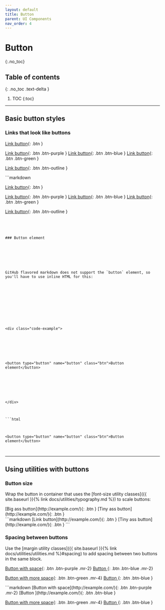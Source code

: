 ```yaml
---
layout: default
title: Button
parent: UI Components
nav_order: 4
---
```


# Button

{:.no_toc}

## Table of contents

{: .no_toc .text-delta }

1. TOC
   {:toc}

---

## Basic button styles

### Links that look like buttons

<div class="code-example" markdown="1">

[Link button](http://example.com/){: .btn }

[Link button](http://example.com/){: .btn .btn-purple }
[Link button](http://example.com/){: .btn .btn-blue }
[Link button](http://example.com/){: .btn .btn-green }

[Link button](http://example.com/){: .btn .btn-outline }

</div>
```markdown

[Link button](http://example.com/){: .btn }

[Link button](http://example.com/){: .btn .btn-purple }
[Link button](http://example.com/){: .btn .btn-blue }
[Link button](http://example.com/){: .btn .btn-green }

[Link button](http://example.com/){: .btn .btn-outline }

````




### Button element







GitHub flavored markdown does not support the `button` element, so you'll have to use inline HTML for this:











<div class="code-example">







<button type="button" name="button" class="btn">Button element</button>







</div>



```html



<button type="button" name="button" class="btn">Button element</button>



````

---

## Using utilities with buttons

### Button size

Wrap the button in container that uses the [font-size utility classes]({{
site.baseurl }}{% link docs/utilities/typography.md %}) to scale buttons:

<div class="code-example" markdown="1">

<span class="fs-6">
[Big ass button](http://example.com/){: .btn }
</span>

<span class="fs-3">
[Tiny ass button](http://example.com/){: .btn }
</span>

</div>
```markdown
<span class="fs-8">
[Link button](http://example.com/){: .btn }
</span>

<span class="fs-3">
[Tiny ass button](http://example.com/){: .btn }
</span>
```

### Spacing between buttons

Use the [margin utility classes]({{ site.baseurl }}{% link docs/utilities/utilities.md %}#spacing) to add spacing between two buttons in the same block.

<div class="code-example" markdown="1">

[Button with space](http://example.com/){: .btn .btn-purple .mr-2}
[Button ](http://example.com/){: .btn .btn-blue .mr-2}

[Button with more space](http://example.com/){: .btn .btn-green .mr-4}
[Button ](http://example.com/){: .btn .btn-blue }

</div>
```markdown
[Button with space](http://example.com/){: .btn .btn-purple .mr-2}
[Button ](http://example.com/){: .btn .btn-blue }

[Button with more space](http://example.com/){: .btn .btn-green .mr-4}
[Button ](http://example.com/){: .btn .btn-blue }

```


```
